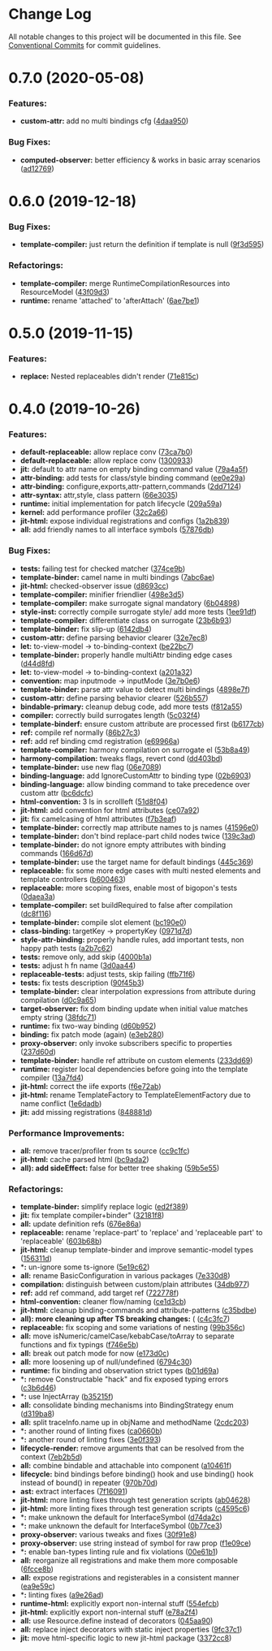 # Change Log

All notable changes to this project will be documented in this file.
See [Conventional Commits](https://conventionalcommits.org) for commit guidelines.

<a name="0.7.0"></a>
# 0.7.0 (2020-05-08)

### Features:

* **custom-attr:** add no multi bindings cfg ([4daa950](https://github.com/aurelia/aurelia/commit/4daa950))


### Bug Fixes:

* **computed-observer:** better efficiency & works in basic array scenarios ([ad12769](https://github.com/aurelia/aurelia/commit/ad12769))

<a name="0.6.0"></a>
# 0.6.0 (2019-12-18)

### Bug Fixes:

* **template-compiler:** just return the definition if template is null ([9f3d595](https://github.com/aurelia/aurelia/commit/9f3d595))


### Refactorings:

* **template-compiler:** merge RuntimeCompilationResources into ResourceModel ([43f09d3](https://github.com/aurelia/aurelia/commit/43f09d3))
* **runtime:** rename 'attached' to 'afterAttach' ([6ae7be1](https://github.com/aurelia/aurelia/commit/6ae7be1))

<a name="0.5.0"></a>
# 0.5.0 (2019-11-15)

### Features:

* **replace:** Nested replaceables didn't render ([71e815c](https://github.com/aurelia/aurelia/commit/71e815c))

<a name="0.4.0"></a>
# 0.4.0 (2019-10-26)

### Features:

* **default-replaceable:** allow replace conv ([73ca7b0](https://github.com/aurelia/aurelia/commit/73ca7b0))
* **default-replaceable:** allow replace conv ([1300933](https://github.com/aurelia/aurelia/commit/1300933))
* **jit:** default to attr name on empty binding command value ([79a4a5f](https://github.com/aurelia/aurelia/commit/79a4a5f))
* **attr-binding:** add tests for class/style binding command ([ee0e29a](https://github.com/aurelia/aurelia/commit/ee0e29a))
* **attr-binding:** configure,exports,attr-pattern,commands ([2dd7124](https://github.com/aurelia/aurelia/commit/2dd7124))
* **attr-syntax:** attr,style, class pattern ([66e3035](https://github.com/aurelia/aurelia/commit/66e3035))
* **runtime:** initial implementation for patch lifecycle ([209a59a](https://github.com/aurelia/aurelia/commit/209a59a))
* **kernel:** add performance profiler ([32c2a66](https://github.com/aurelia/aurelia/commit/32c2a66))
* **jit-html:** expose individual registrations and configs ([1a2b839](https://github.com/aurelia/aurelia/commit/1a2b839))
* **all:** add friendly names to all interface symbols ([57876db](https://github.com/aurelia/aurelia/commit/57876db))


### Bug Fixes:

* **tests:** failing test for checked matcher ([374ce9b](https://github.com/aurelia/aurelia/commit/374ce9b))
* **template-binder:** camel name in multi bindings ([7abc6ae](https://github.com/aurelia/aurelia/commit/7abc6ae))
* **jit-html:** checked-observer issue ([d8693cc](https://github.com/aurelia/aurelia/commit/d8693cc))
* **template-compiler:** minifier friendlier ([498e3d5](https://github.com/aurelia/aurelia/commit/498e3d5))
* **template-compiler:** make surrogate signal mandatory ([6b04898](https://github.com/aurelia/aurelia/commit/6b04898))
* **style-inst:** correctly compile surrogate style/ add more tests ([1ee91df](https://github.com/aurelia/aurelia/commit/1ee91df))
* **template-compiler:** differentiate class on surrogate ([23b6b93](https://github.com/aurelia/aurelia/commit/23b6b93))
* **template-binder:** fix slip-up ([6142db4](https://github.com/aurelia/aurelia/commit/6142db4))
* **custom-attr:** define parsing behavior clearer ([32e7ec8](https://github.com/aurelia/aurelia/commit/32e7ec8))
* **let:** to-view-model -> to-binding-context ([be22bc7](https://github.com/aurelia/aurelia/commit/be22bc7))
* **template-binder:** properly handle multiAttr binding edge cases ([d44d8fd](https://github.com/aurelia/aurelia/commit/d44d8fd))
* **let:** to-view-model -> to-binding-context ([a201a32](https://github.com/aurelia/aurelia/commit/a201a32))
* **convention:** map inputmode -> inputMode ([3e7b0e6](https://github.com/aurelia/aurelia/commit/3e7b0e6))
* **template-binder:** parse attr value to detect multi bindings ([4898e7f](https://github.com/aurelia/aurelia/commit/4898e7f))
* **custom-attr:** define parsing behavior clearer ([526b557](https://github.com/aurelia/aurelia/commit/526b557))
* **bindable-primary:** cleanup debug code, add more tests ([f812a55](https://github.com/aurelia/aurelia/commit/f812a55))
* **compiler:** correctly build surrogates length ([5c032f4](https://github.com/aurelia/aurelia/commit/5c032f4))
* **template-binderf:** ensure custom attribute are processed first ([b6177cb](https://github.com/aurelia/aurelia/commit/b6177cb))
* **ref:** compile ref normally ([86b27c3](https://github.com/aurelia/aurelia/commit/86b27c3))
* **ref:** add ref binding cmd registration ([e69966a](https://github.com/aurelia/aurelia/commit/e69966a))
* **template-compiler:** harmony compilation on surrogate el ([53b8a49](https://github.com/aurelia/aurelia/commit/53b8a49))
* **harmony-compilation:** tweaks flags, revert cond ([dd403bd](https://github.com/aurelia/aurelia/commit/dd403bd))
* **template-binder:** use new flag ([06e7089](https://github.com/aurelia/aurelia/commit/06e7089))
* **binding-language:** add IgnoreCustomAttr to binding type ([02b6903](https://github.com/aurelia/aurelia/commit/02b6903))
* **binding-language:** allow binding command to take precedence over custom attr ([bc6dcfc](https://github.com/aurelia/aurelia/commit/bc6dcfc))
* **html-convention:** 3 ls in scrollleft ([51d8f04](https://github.com/aurelia/aurelia/commit/51d8f04))
* **jit-html:** add convention for html attributes ([ce07a92](https://github.com/aurelia/aurelia/commit/ce07a92))
* **jit:** fix camelcasing of html attributes ([f7b3eaf](https://github.com/aurelia/aurelia/commit/f7b3eaf))
* **template-binder:** correctly map attribute names to js names ([41596e0](https://github.com/aurelia/aurelia/commit/41596e0))
* **template-binder:** don't bind replace-part child nodes twice ([139c3ad](https://github.com/aurelia/aurelia/commit/139c3ad))
* **template-binder:** do not ignore empty attributes with binding commands ([166d67d](https://github.com/aurelia/aurelia/commit/166d67d))
* **template-binder:** use the target name for default bindings ([445c369](https://github.com/aurelia/aurelia/commit/445c369))
* **replaceable:** fix some more edge cases with multi nested elements and template controllers ([b600463](https://github.com/aurelia/aurelia/commit/b600463))
* **replaceable:** more scoping fixes, enable most of bigopon's tests ([0daea3a](https://github.com/aurelia/aurelia/commit/0daea3a))
* **template-compiler:** set buildRequired to false after compilation ([dc8f116](https://github.com/aurelia/aurelia/commit/dc8f116))
* **template-binder:** compile slot element ([bc190e0](https://github.com/aurelia/aurelia/commit/bc190e0))
* **class-binding:** targetKey -> propertyKey ([0971d7d](https://github.com/aurelia/aurelia/commit/0971d7d))
* **style-attr-binding:** properly handle rules, add important tests, non happy path tests ([a2b7c62](https://github.com/aurelia/aurelia/commit/a2b7c62))
* **tests:** remove only, add skip ([4000b1a](https://github.com/aurelia/aurelia/commit/4000b1a))
* **tests:** adjust h fn name ([3d0aa44](https://github.com/aurelia/aurelia/commit/3d0aa44))
* **replaceable-tests:** adjust tests, skip failing ([ffb71f6](https://github.com/aurelia/aurelia/commit/ffb71f6))
* **tests:** fix tests description ([90f45b3](https://github.com/aurelia/aurelia/commit/90f45b3))
* **template-binder:** clear interpolation expressions from attribute during compilation ([d0c9a65](https://github.com/aurelia/aurelia/commit/d0c9a65))
* **target-observer:** fix dom binding update when initial value matches empty string ([38fdc71](https://github.com/aurelia/aurelia/commit/38fdc71))
* **runtime:** fix two-way binding ([d60b952](https://github.com/aurelia/aurelia/commit/d60b952))
* **binding:** fix patch mode (again) ([e3eb280](https://github.com/aurelia/aurelia/commit/e3eb280))
* **proxy-observer:** only invoke subscribers specific to properties ([237d60d](https://github.com/aurelia/aurelia/commit/237d60d))
* **template-binder:** handle ref attribute on custom elements ([233dd69](https://github.com/aurelia/aurelia/commit/233dd69))
* **runtime:** register local dependencies before going into the template compiler ([13a7fd4](https://github.com/aurelia/aurelia/commit/13a7fd4))
* **jit-html:** correct the iife exports ([f6e72ab](https://github.com/aurelia/aurelia/commit/f6e72ab))
* **jit-html:** rename TemplateFactory to TemplateElementFactory due to name conflict ([1e6dadb](https://github.com/aurelia/aurelia/commit/1e6dadb))
* **jit:** add missing registrations ([848881d](https://github.com/aurelia/aurelia/commit/848881d))


### Performance Improvements:

* **all:** remove tracer/profiler from ts source ([cc9c1fc](https://github.com/aurelia/aurelia/commit/cc9c1fc))
* **jit-html:** cache parsed html ([bc9ada2](https://github.com/aurelia/aurelia/commit/bc9ada2))
* **all): add sideEffect:** false for better tree shaking ([59b5e55](https://github.com/aurelia/aurelia/commit/59b5e55))


### Refactorings:

* **template-binder:** simplify replace logic ([ed2f389](https://github.com/aurelia/aurelia/commit/ed2f389))
* **jit:** fix template compiler+binder" ([32181f8](https://github.com/aurelia/aurelia/commit/32181f8))
* **all:** update definition refs ([676e86a](https://github.com/aurelia/aurelia/commit/676e86a))
* **replaceable:** rename 'replace-part' to 'replace' and 'replaceable part' to 'replaceable' ([603b68b](https://github.com/aurelia/aurelia/commit/603b68b))
* **jit-html:** cleanup template-binder and improve semantic-model types ([156311d](https://github.com/aurelia/aurelia/commit/156311d))
* ***:** un-ignore some ts-ignore ([5e19c62](https://github.com/aurelia/aurelia/commit/5e19c62))
* **all:** rename BasicConfiguration in various packages ([7e330d8](https://github.com/aurelia/aurelia/commit/7e330d8))
* **compilation:** distinguish between custom/plain attributes ([34db977](https://github.com/aurelia/aurelia/commit/34db977))
* **ref:** add ref command, add target ref ([722778f](https://github.com/aurelia/aurelia/commit/722778f))
* **html-convention:** cleaner flow/naming ([ce1d3cb](https://github.com/aurelia/aurelia/commit/ce1d3cb))
* **jit-html:** cleanup binding-commands and attribute-patterns ([c35bdbe](https://github.com/aurelia/aurelia/commit/c35bdbe))
* **all): more cleaning up after TS breaking changes:** ( ([c4c3fc7](https://github.com/aurelia/aurelia/commit/c4c3fc7))
* **replaceable:** fix scoping and some variations of nesting ([99b356c](https://github.com/aurelia/aurelia/commit/99b356c))
* **all:** move isNumeric/camelCase/kebabCase/toArray to separate functions and fix typings ([f746e5b](https://github.com/aurelia/aurelia/commit/f746e5b))
* **all:** break out patch mode for now ([e173d0c](https://github.com/aurelia/aurelia/commit/e173d0c))
* **all:** more loosening up of null/undefined ([6794c30](https://github.com/aurelia/aurelia/commit/6794c30))
* **runtime:** fix binding and observation strict types ([b01d69a](https://github.com/aurelia/aurelia/commit/b01d69a))
* ***:** remove Constructable "hack" and fix exposed typing errors ([c3b6d46](https://github.com/aurelia/aurelia/commit/c3b6d46))
* ***:** use InjectArray ([b35215f](https://github.com/aurelia/aurelia/commit/b35215f))
* **all:** consolidate binding mechanisms into BindingStrategy enum ([d319ba8](https://github.com/aurelia/aurelia/commit/d319ba8))
* **all:** split traceInfo.name up in objName and methodName ([2cdc203](https://github.com/aurelia/aurelia/commit/2cdc203))
* ***:** another round of linting fixes ([ca0660b](https://github.com/aurelia/aurelia/commit/ca0660b))
* ***:** another round of linting fixes ([3e0f393](https://github.com/aurelia/aurelia/commit/3e0f393))
* **lifecycle-render:** remove arguments that can be resolved from the context ([7eb2b5d](https://github.com/aurelia/aurelia/commit/7eb2b5d))
* **all:** combine bindable and attachable into component ([a10461f](https://github.com/aurelia/aurelia/commit/a10461f))
* **lifecycle:** bind bindings before binding() hook and use binding() hook instead of bound() in repeater ([970b70d](https://github.com/aurelia/aurelia/commit/970b70d))
* **ast:** extract interfaces ([7f16091](https://github.com/aurelia/aurelia/commit/7f16091))
* **jit-html:** more linting fixes through test generation scripts ([ab04628](https://github.com/aurelia/aurelia/commit/ab04628))
* **jit-html:** more linting fixes through test generation scripts ([c4595c6](https://github.com/aurelia/aurelia/commit/c4595c6))
* ***:** make unknown the default for InterfaceSymbol ([d74da2c](https://github.com/aurelia/aurelia/commit/d74da2c))
* ***:** make unknown the default for InterfaceSymbol ([0b77ce3](https://github.com/aurelia/aurelia/commit/0b77ce3))
* **proxy-observer:** various tweaks and fixes ([30f91e8](https://github.com/aurelia/aurelia/commit/30f91e8))
* **proxy-observer:** use string instead of symbol for raw prop ([f1e09ce](https://github.com/aurelia/aurelia/commit/f1e09ce))
* ***:** enable ban-types linting rule and fix violations ([00e61b1](https://github.com/aurelia/aurelia/commit/00e61b1))
* **all:** reorganize all registrations and make them more composable ([6fcce8b](https://github.com/aurelia/aurelia/commit/6fcce8b))
* **all:** expose registrations and registerables in a consistent manner ([ea9e59c](https://github.com/aurelia/aurelia/commit/ea9e59c))
* ***:** linting fixes ([a9e26ad](https://github.com/aurelia/aurelia/commit/a9e26ad))
* **runtime-html:** explicitly export non-internal stuff ([554efcb](https://github.com/aurelia/aurelia/commit/554efcb))
* **jit-html:** explicitly export non-internal stuff ([e78a2f4](https://github.com/aurelia/aurelia/commit/e78a2f4))
* **all:** use Resource.define instead of decorators ([045aa90](https://github.com/aurelia/aurelia/commit/045aa90))
* **all:** replace inject decorators with static inject properties ([9fc37c1](https://github.com/aurelia/aurelia/commit/9fc37c1))
* **jit:** move html-specific logic to new jit-html package ([3372cc8](https://github.com/aurelia/aurelia/commit/3372cc8))

